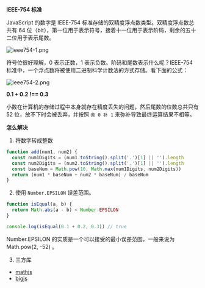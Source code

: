 **IEEE-754 标准**

JavaScript 的数字是 IEEE-754 标准存储的双精度浮点数类型。双精度浮点数总共有 64 位（bit），第一位用于表示符号，接着十一位用于表示阶码，剩余的五十二位用于表示尾数。

![ieee754-1.png](/img/doc/js/ieee754-1.png)

符号位很好理解，0 表示正数，1 表示负数。阶码和尾数表示什么呢？IEEE-754 标准中，一个浮点数将被使用二进制科学计数法的方式存储。看下面的公式：

![ieee754-2.png](/img/doc/js/ieee754-2.png)

**0.1 + 0.2 !== 0.3**

小数在计算机的存储过程中本身就存在精度丢失的问题，然后尾数的位数总共只有 52 位，放不下时会被丢弃，并按照 `舍 0 补 1` 来弥补导致最终运算结果不相等。

**怎么解决**

1. 将数字转成整数

```js
function add(num1, num2) {
  const num1Digits = (num1.toString().split('.')[1] || '').length
  const num2Digits = (num2.toString().split('.')[1] || '').length
  const baseNum = Math.pow(10, Math.max(num1Digits, num2Digits))
  return (num1 * baseNum + num2 * baseNum) / baseNum
}
```

2. 使用 `Number.EPSILON` 误差范围。

```js
function isEqual(a, b) {
  return Math.abs(a - b) < Number.EPSILON
}

console.log(isEqual(0.1 + 0.2, 0.3)) // true
```

Number.EPSILON 的实质是一个可以接受的最小误差范围，一般来说为 Math.pow(2, -52) 。

3. 三方库

- [mathjs](https://mathjs.org/)
- [bigjs](http://mikemcl.github.io/big.js/)

